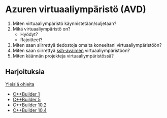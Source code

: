 # Azuren virtuaaliympäristö (AVD)

1. Miten virtuaaliympäristö käynnistetään/suljetaan?
2. Mikä virtuaaliympäristö on?
    - Hyödyt?
    - Rajoitteet?
3. Miten saan siirrettyä tiedostoja omalta koneeltani virtuaaliympäristöön?
4. Miten saan siirrettyä [ssh-avaimen](https://github.com/lisker-org/DeveloperManual/blob/sql-guide/Guides/git-instructions.md) virtuaaliympäristöön?
5. Miten käännän projekteja virtuaaliympäristössä?

## Harjoituksia

[Yleisiä ohjeita](https://github.com/lisker-org/DeveloperManual/blob/sql-guide/Guides/common-build-instructions.md)

- [C++Builder 1](https://github.com/lisker-org/Toimitusprojektit/tree/Binderholz/Nurmes/NuAsetePC-muutokset)
- [C++Builder 5]()
- [C++Builder 10.2]()
- [C++Builder 10.4]()

